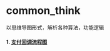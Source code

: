 # common_think
以思维导图形式，解析各种算法，功能逻辑


#### 1. [支付回调流程图](https://github.com/zhengjinwei123/common_think/tree/master/pay)
